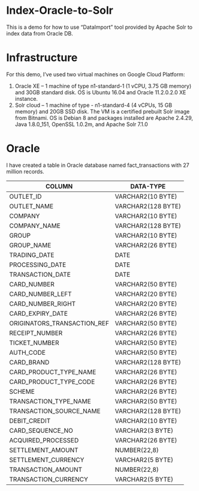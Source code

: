 # Index-Oracle-to-Solr

This is a demo for how to use “DataImport” tool provided by Apache Solr to index data from Oracle DB.

# Infrastructure
For this demo, I’ve used two virtual machines on Google Cloud Platform:
1. Oracle XE – 1 machine of type n1-standard-1 (1 vCPU, 3.75 GB memory) and 30GB standard disk. OS is Ubuntu 16.04 and Oracle 11.2.0.2.0 XE instance. 
2. Solr cloud – 1 machine of type - n1-standard-4 (4 vCPUs, 15 GB memory) and 20GB SSD disk. The VM is a certified prebuilt Solr image from Bitnami. OS is Debian 8 and packages installed are  Apache 2.4.29, Java 1.8.0_151, OpenSSL 1.0.2m, and Apache Solr 7.1.0

# Oracle
I have created a table in Oracle database named fact_transactions with 27 million records.

|COLUMN|DATA-TYPE|
|------|---------|
|OUTLET_ID|	VARCHAR2(10 BYTE)|
|OUTLET_NAME|	VARCHAR2(128 BYTE)|
|COMPANY|	VARCHAR2(10 BYTE)|
|COMPANY_NAME|	VARCHAR2(128 BYTE)|
|GROUP|	VARCHAR2(10 BYTE)|
|GROUP_NAME|	VARCHAR2(26 BYTE)|
|TRADING_DATE|	DATE|
|PROCESSING_DATE|	DATE|
|TRANSACTION_DATE|	DATE|
|CARD_NUMBER|	VARCHAR2(50 BYTE)|
|CARD_NUMBER_LEFT|	VARCHAR2(20 BYTE)|
|CARD_NUMBER_RIGHT|	VARCHAR2(20 BYTE)|
|CARD_EXPIRY_DATE|	VARCHAR2(26 BYTE)|
|ORIGINATORS_TRANSACTION_REF|	VARCHAR2(50 BYTE)|
|RECEIPT_NUMBER|	VARCHAR2(26 BYTE)|
|TICKET_NUMBER|	VARCHAR2(50 BYTE)|
|AUTH_CODE|	VARCHAR2(50 BYTE)|
|CARD_BRAND|	VARCHAR2(128 BYTE)|
|CARD_PRODUCT_TYPE_NAME|	VARCHAR2(26 BYTE)|
|CARD_PRODUCT_TYPE_CODE|	VARCHAR2(26 BYTE)|
|SCHEME|	VARCHAR2(26 BYTE)|
|TRANSACTION_TYPE_NAME|	VARCHAR2(50 BYTE)|
|TRANSACTION_SOURCE_NAME|	VARCHAR2(128 BYTE)|
|DEBIT_CREDIT|	VARCHAR2(10 BYTE)|
|CARD_SEQUENCE_NO|	VARCHAR2(3 BYTE)|
|ACQUIRED_PROCESSED|	VARCHAR2(26 BYTE)|
|SETTLEMENT_AMOUNT|	NUMBER(22,8)|
|SETTLEMENT_CURRENCY|	VARCHAR2(5 BYTE)|
|TRANSACTION_AMOUNT|	NUMBER(22,8)|
|TRANSACTION_CURRENCY|	VARCHAR2(5 BYTE)|
